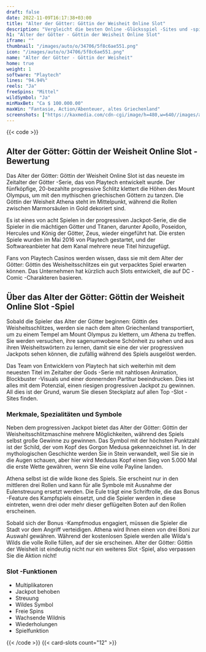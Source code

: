```yaml
---
draft: false
date: 2022-11-09T16:17:38+03:00
title: "Alter der Götter: Göttin der Weisheit Online Slot"
description: "Vergleicht die besten Online -Glücksspiel -Sites und -spiele Kanadas.  Unabhängige Produktbewertungen und exklusive Anmeldeangebote. Jetzt spielen!"
h1: "Alter der Götter - Göttin der Weisheit Online Slot"
iframe: ""
thumbnail: "/images/auto/o/34706/5f8c6ae551.png"
icon: "/images/auto/o/34706/5f8c6ae551.png"
name: "Alter der Götter - Göttin der Weisheit"
home: true
weight: 1
software: "Playtech"
lines: "94.94%"
reels: "Ja"
freeSpins: "Mittel"
wildSymbol: "Ja"
minMaxBet: "Ca $ 100.000.00"
maxWin: "Fantasie, Action/Abenteuer, altes Griechenland"
screenshots: ["https://kaxmedia.com/cdn-cgi/image/h=480,w=640//images/auto/o/16673/43ff7b4084.webp"]
---
```


{{< code >}}<h2>Alter der Götter: Göttin der Weisheit Online Slot -Bewertung</h2><p>Das Alter der Götter: Göttin der Weisheit Online Slot ist das neueste im Zeitalter der Götter -Serie, das von Playtech entwickelt wurde. Der fünfköpfige, 20-bezahlte progressive Schlitz klettert die Höhen des Mount Olympus, um mit den mythischen griechischen Göttern zu tanzen. Die Göttin der Weisheit Athena steht im Mittelpunkt, während die Rollen zwischen Marmorsäulen in Gold dekoriert sind.</p><p>Es ist eines von acht Spielen in der progressiven Jackpot-Serie, die die Spieler in die mächtigen Götter und Titanen, darunter Apollo, Poseidon, Hercules und König der Götter, Zeus, wieder eingeführt hat. Die ersten Spiele wurden im Mai 2016 von Playtech gestartet, und der Softwareanbieter hat dem Kanal mehrere neue Titel hinzugefügt.</p><p>Fans von Playtech Casinos werden wissen, dass sie mit dem Alter der Götter: Göttin des Weisheitsschlitzes ein gut verpacktes Spiel erwarten können. Das Unternehmen hat kürzlich auch Slots entwickelt, die auf DC -Comic -Charakteren basieren.</p><h2>Über das Alter der Götter: Göttin der Weisheit Online Slot -Spiel</h2><p>Sobald die Spieler das Alter der Götter beginnen: Göttin des Weisheitsschlitzes, werden sie nach dem alten Griechenland transportiert, um zu einem Tempel am Mount Olympus zu klettern, um Athena zu treffen. Sie werden versuchen, ihre sagenumwobene Schönheit zu sehen und aus ihren Weisheitswörtern zu lernen, damit sie eine der vier progressiven Jackpots sehen können, die zufällig während des Spiels ausgelöst werden.</p><p>Das Team von Entwicklern von Playtech hat sich weiterhin mit dem neuesten Titel im Zeitalter der Gods -Serie mit nahtlosen Animation, Blockbuster -Visuals und einer donnernden Partitur beeindrucken. Dies ist alles mit dem Potenzial, einen riesigen progressiven Jackpot zu gewinnen. All dies ist der Grund, warum Sie diesen Steckplatz auf allen Top -Slot -Sites finden.</p><h3>Merkmale, Spezialitäten und Symbole</h3><p>Neben dem progressiven Jackpot bietet das Alter der Götter: Göttin der Weisheitsschlitzmaschine mehrere Möglichkeiten, während des Spiels selbst große Gewinne zu gewinnen. Das Symbol mit der höchsten Punktzahl ist der Schild, der vom Kopf des Gorgon Medusa gekennzeichnet ist. In der mythologischen Geschichte werden Sie in Stein verwandelt, weil Sie sie in die Augen schauen, aber hier wird Medusas Kopf einen Sieg von 5.000 Mal die erste Wette gewähren, wenn Sie eine volle Payline landen.</p><p>Athena selbst ist die wilde Ikone des Spiels. Sie erscheint nur in den mittleren drei Rollen und kann für alle Symbole mit Ausnahme der Eulenstreuung ersetzt werden. Die Eule trägt eine Schriftrolle, die das Bonus -Feature des Kampfspiels einsetzt, und die Spieler werden in diese eintreten, wenn drei oder mehr dieser geflügelten Boten auf den Rollen erscheinen.</p><p>Sobald sich der Bonus -Kampfmodus engagiert, müssen die Spieler die Stadt vor dem Angriff verteidigen. Athena wird Ihnen einen von drei Boni zur Auswahl gewähren. Während der kostenlosen Spiele werden alle Wilda's Wilds die volle Rolle füllen, auf der sie erscheinen. Alter der Götter: Göttin der Weisheit ist eindeutig nicht nur ein weiteres Slot -Spiel, also verpassen Sie die Aktion nicht!</p><h3>
Slot -Funktionen</h3><ul>
<li></span>
Multiplikatoren</li>
<li></span>
Jackpot behoben</li>
<li></span>
Streuung</li>
<li></span>
Wildes Symbol</li>
<li></span>
Freie Spins</li>
<li></span>
Wachsende Wildnis</li>
<li></span>
Wiederholungen</li>
<li></span>
Spielfunktion</li></ul>{{< /code >}}
 {{< card-slots count="12" >}}